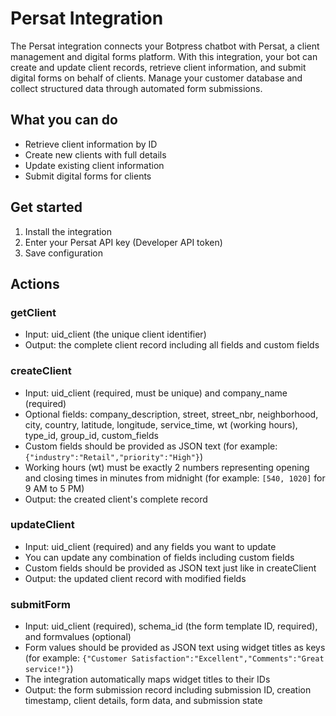 # Persat Integration

The Persat integration connects your Botpress chatbot with Persat, a client management and digital forms platform. With this integration, your bot can create and update client records, retrieve client information, and submit digital forms on behalf of clients. Manage your customer database and collect structured data through automated form submissions.

## What you can do

- Retrieve client information by ID
- Create new clients with full details
- Update existing client information
- Submit digital forms for clients

## Get started

1. Install the integration
2. Enter your Persat API key (Developer API token)
3. Save configuration

## Actions

### getClient

- Input: uid_client (the unique client identifier)
- Output: the complete client record including all fields and custom fields

### createClient

- Input: uid_client (required, must be unique) and company_name (required)
- Optional fields: company_description, street, street_nbr, neighborhood, city, country, latitude, longitude, service_time, wt (working hours), type_id, group_id, custom_fields
- Custom fields should be provided as JSON text (for example: `{"industry":"Retail","priority":"High"}`)
- Working hours (wt) must be exactly 2 numbers representing opening and closing times in minutes from midnight (for example: `[540, 1020]` for 9 AM to 5 PM)
- Output: the created client's complete record

### updateClient

- Input: uid_client (required) and any fields you want to update
- You can update any combination of fields including custom fields
- Custom fields should be provided as JSON text just like in createClient
- Output: the updated client record with modified fields

### submitForm

- Input: uid_client (required), schema_id (the form template ID, required), and formvalues (optional)
- Form values should be provided as JSON text using widget titles as keys (for example: `{"Customer Satisfaction":"Excellent","Comments":"Great service!"}`)
- The integration automatically maps widget titles to their IDs
- Output: the form submission record including submission ID, creation timestamp, client details, form data, and submission state
